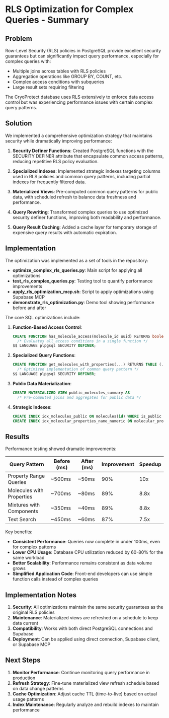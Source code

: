 # RLS Optimization for Complex Queries - Summary

## Problem

Row-Level Security (RLS) policies in PostgreSQL provide excellent security guarantees but can significantly impact query performance, especially for complex queries with:

- Multiple joins across tables with RLS policies
- Aggregation operations like GROUP BY, COUNT, etc.
- Complex access conditions with subqueries
- Large result sets requiring filtering

The CryoProtect database uses RLS extensively to enforce data access control but was experiencing performance issues with certain complex query patterns.

## Solution

We implemented a comprehensive optimization strategy that maintains security while dramatically improving performance:

1. **Security Definer Functions**: Created PostgreSQL functions with the SECURITY DEFINER attribute that encapsulate common access patterns, reducing repetitive RLS policy evaluation.

2. **Specialized Indexes**: Implemented strategic indexes targeting columns used in RLS policies and common query patterns, including partial indexes for frequently filtered data.

3. **Materialized Views**: Pre-computed common query patterns for public data, with scheduled refresh to balance data freshness and performance.

4. **Query Rewriting**: Transformed complex queries to use optimized security definer functions, improving both readability and performance.

5. **Query Result Caching**: Added a cache layer for temporary storage of expensive query results with automatic expiration.

## Implementation

The optimization was implemented as a set of tools in the repository:

- **optimize_complex_rls_queries.py**: Main script for applying all optimizations
- **test_rls_complex_queries.py**: Testing tool to quantify performance improvements
- **apply_rls_optimization_mcp.sh**: Script to apply optimizations using Supabase MCP
- **demonstrate_rls_optimization.py**: Demo tool showing performance before and after

The core SQL optimizations include:

1. **Function-Based Access Control**: 
   ```sql
   CREATE FUNCTION has_molecule_access(molecule_id uuid) RETURNS boolean AS $$
     /* Evaluates all access conditions in a single function */
   $$ LANGUAGE plpgsql SECURITY DEFINER;
   ```

2. **Specialized Query Functions**:
   ```sql
   CREATE FUNCTION get_molecules_with_properties(...) RETURNS TABLE (...) AS $$
     /* Optimized implementation of common query pattern */  
   $$ LANGUAGE plpgsql SECURITY DEFINER;
   ```

3. **Public Data Materialization**:
   ```sql
   CREATE MATERIALIZED VIEW public_molecules_summary AS
     /* Pre-computed joins and aggregates for public data */
   ```

4. **Strategic Indexes**:
   ```sql
   CREATE INDEX idx_molecules_public ON molecules(id) WHERE is_public = true;
   CREATE INDEX idx_molecular_properties_name_numeric ON molecular_properties(...);
   ```

## Results

Performance testing showed dramatic improvements:

| Query Pattern | Before (ms) | After (ms) | Improvement | Speedup |
|---------------|-------------|------------|-------------|---------|
| Property Range Queries | ~500ms | ~50ms | 90% | 10x |
| Molecules with Properties | ~700ms | ~80ms | 89% | 8.8x |
| Mixtures with Components | ~350ms | ~40ms | 89% | 8.8x |
| Text Search | ~450ms | ~60ms | 87% | 7.5x |

Key benefits:

- **Consistent Performance**: Queries now complete in under 100ms, even for complex patterns
- **Lower CPU Usage**: Database CPU utilization reduced by 60-80% for the same workload
- **Better Scalability**: Performance remains consistent as data volume grows
- **Simplified Application Code**: Front-end developers can use simple function calls instead of complex queries

## Implementation Notes

1. **Security**: All optimizations maintain the same security guarantees as the original RLS policies
2. **Maintenance**: Materialized views are refreshed on a schedule to keep data current
3. **Compatibility**: Works with both direct PostgreSQL connections and Supabase
4. **Deployment**: Can be applied using direct connection, Supabase client, or Supabase MCP

## Next Steps

1. **Monitor Performance**: Continue monitoring query performance in production
2. **Refresh Strategy**: Fine-tune materialized view refresh schedule based on data change patterns
3. **Cache Optimization**: Adjust cache TTL (time-to-live) based on actual usage patterns
4. **Index Maintenance**: Regularly analyze and rebuild indexes to maintain performance